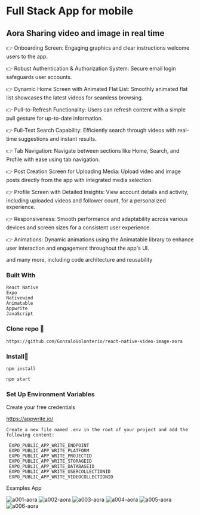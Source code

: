 # Full Stack App for mobile

## Aora Sharing video and image in real time 

👉 Onboarding Screen: Engaging graphics and clear instructions welcome users to the app.

👉 Robust Authentication & Authorization System: Secure email login safeguards user accounts.

👉 Dynamic Home Screen with Animated Flat List: Smoothly animated flat list showcases the latest videos for seamless browsing.

👉 Pull-to-Refresh Functionality: Users can refresh content with a simple pull gesture for up-to-date information.

👉 Full-Text Search Capability: Efficiently search through videos with real-time suggestions and instant results.

👉 Tab Navigation: Navigate between sections like Home, Search, and Profile with ease using tab navigation.

👉 Post Creation Screen for Uploading Media: Upload video and image posts directly from the app with integrated media selection.

👉 Profile Screen with Detailed Insights: View account details and activity, including uploaded videos and follower count, for a personalized experience.

👉 Responsiveness: Smooth performance and adaptability across various devices and screen sizes for a consistent user experience.

👉 Animations: Dynamic animations using the Animatable library to enhance user interaction and engagement throughout the app's UI.

and many more, including code architecture and reusability

### Built With

```
React Native
Expo
Nativewind
Animatable
Appwrite
JavaScript 
```

### Clone repo 🔧

```
https://github.com/GonzaloVolonterio/react-native-video-image-aora

```
### Install🔧

```
npm install

npm start
```

 ### Set Up Environment Variables

Create your free credentials

 https://appwrite.io/ 

```
Create a new file named .env in the root of your project and add the following content:

 EXPO_PUBLIC_APP_WRITE_ENDPOINT
 EXPO_PUBLIC_APP_WRITE_PLATFORM
 EXPO_PUBLIC_APP_WRITE_PROJECTID
 EXPO_PUBLIC_APP_WRITE_STORAGEID
 EXPO_PUBLIC_APP_WRITE_DATABASEID
 EXPO_PUBLIC_APP_WRITE_USERCOLLECTIONID
 EXPO_PUBLIC_APP_WRITE_VIDEOCOLLECTIONID

```

Examples App

![a001-aora](https://github.com/user-attachments/assets/1fdd8fd9-0fc2-4a00-9940-23cbdf51a7b6) ![a002-aora](https://github.com/user-attachments/assets/ca806b39-b0cc-4d7a-8d98-a3b42c53ba99)
![a003-aora](https://github.com/user-attachments/assets/40594d89-d5e9-4840-a955-657362243ee5) ![a004-aora](https://github.com/user-attachments/assets/dd36ff84-adb3-4c2b-9179-fc7d69a140bb)
![a005-aora](https://github.com/user-attachments/assets/d73b0587-1d0a-4218-997c-5cb3145a3da7) ![a006-aora](https://github.com/user-attachments/assets/33ecc12b-a1d8-4e18-b260-38e1568d9fd3)









